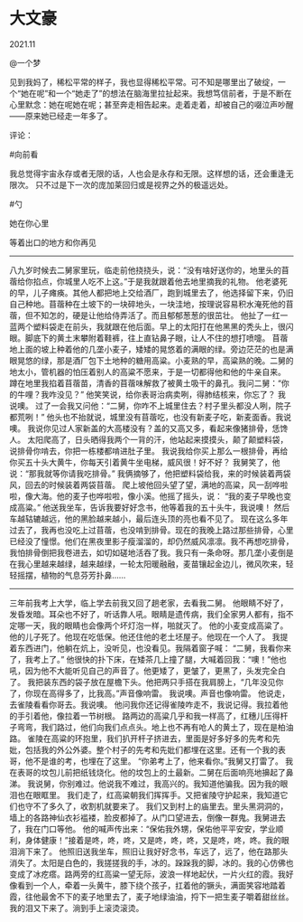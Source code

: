 # 大文豪

2021.11

@一个梦

见到我妈了，稀松平常的样子，我也显得稀松平常。可不知是哪里出了破绽，一个“她在呢”和一个“她走了”的想法在脑海里拉扯起来。我想笃信前者，于是不断在心里默念：她在呢她在呢；甚至奔走相告起来。走着走着，却被自己的啜泣声吵醒——原来她已经走一年多了。

评论：

#向前看

我总觉得宇宙永存或者无限的话，人也会是永存和无限。这样想的话，还会重逢无限次。
只不过是下一次的庞加莱回归或是视界之外的极遥远处。

#勺

她在你心里

等着出口的地方和你再见

---

八九岁时候去二舅家里玩，临走前他挠挠头，说：“没有啥好送你的，地里头的苜蓿给你掐点，你城里人吃不上这。”于是我就跟着他去地里摘我的礼物。
他老婆死的早，儿子瘫痪。其他人都把地上交给酒厂，跑到城里去了，他选择留下来，仍旧自己种地。苜蓿种在土坡下的一块碎地头，一块洼地，按理说容易积水淹死他的苜蓿，但不知怎的，硬是让他给侍弄活了。而且郁郁葱葱的很茁壮。
他扯了一红一蓝两个塑料袋走在前头，我就跟在他后面。早上的太阳打在他黑黑的秃头上，很闪眼。脚底下的黄土末攀附着鞋裤，往上直钻鼻子眼，让人不住的想打喷嚏。
苜蓿地上面的坡上种着他的几垄小麦子，矮矮的晃悠着的满眼的绿。旁边茫茫的也是满眼晃悠的绿，那是酒厂包下土地种的糖用高粱。小麦熟的早，高粱熟的晚。二舅的地太小，管机器的怕压着别人的高粱不愿来，于是一切都得他和他的牛亲自来。
蹲在地里我掐着苜蓿苗，清香的苜蓿味解救了被黄土吸干的鼻孔。我问二舅：“你的牛哩？我咋没见？”
他笑笑说，给你表哥治病卖咧，得肺结核来，你忘了？
我说噢。
过了一会我又问他：“二舅，你咋不上城里住去？村子里头都没人咧，院子都荒咧！”
他头也不抬就说，城里没有苜蓿吃，也没有新麦子吃，新麦面香。我说噢。
我说你见过人家新盖的大高楼没有？盖的又高又多，看起来像猪排骨，恁馋人。
太阳爬高了，日头晒得我两个一背的汗，他站起来摸摸头，颠了颠塑料袋，说排骨你啃去，你把一栋楼都啃进肚子里。
我说我给你买上那么一根排骨，再给你买五十头大黄牛，你每天引着黄牛坐电梯，威风很！好不好？
我舅笑了，他说：“那我就等你请我吃排骨。”
我俩摘够了，他把塑料袋给我，来的时候装着两袋风，回去的时候装着两袋苜蓿。
爬上坡他回头望了望，满地的高粱，风一刮哗啦啦，像大海。他的麦子也哗啦啦，像小溪。他摇了摇头，说：
“我的麦子早晚也变成高粱。”
他送我坐车，告诉我要好好念书，他等着我的五十头牛，我说噢！
然后车越轱辘越远，他的黑脸越来越小，最后连头顶的亮也看不见了。
现在这么多年过去了，我再也没吃上过苜蓿，也没啃到排骨。现在的我晚上路过那些排骨，心里已经没了憧憬。他们在黑夜里影子瘦溜溜的，却仍然威风凛凛。我不再想吃排骨，我怕排骨倒把我卷进去，如切如磋地活吞了我。我只有一条命呀。那几垄小麦倒是
在我心里越来越绿，越来越绿，一轮太阳暖融融，麦苗镶起金边儿，微风吹来，轻轻摇摆，植物的气息芬芳扑鼻……

----

三年前我考上大学，临上学去前我又回了趟老家，去看我二舅。
他眼睛不好了，发昏发暗。耳朵也不好了，听话靠人吼。眼睛是遗传病，我们全家男人都有，指不定哪一天，我的眼睛也会像两个坏灯泡一样，啪就灭了。
他的小麦变成高粱了。他的儿子死了。他现在吃低保。他还住他的老土坯屋子。他现在一个人了。
我提着东西进门，他躺在炕上，没听见，也没看见。我隔着窗子喊：
“二舅，我看你来了，我考上了。”
他很快的扑下床，在矮茶几上撞了腿，大喊着回我：“噢！”他也吼，因为他不大能听见自己的声音了。他更矮了，更皱了，更黑了，头发完全白了。
我把装东西的袋子放在屋檐下头。他把两只手搭在我肩膀上，“几年没见你了，你现在高得多了，比我高。”声音像响雷。
我说噢。声音也像响雷。
他说走，去雀陵看看你哥去。我说噢。
他问我你还记得雀陵咋走不，我说记得。我拉着他的手引着他，像拉着一节树根。
路两边的高粱几乎和我一样高了，红穗儿压得杆子弯弯，我们路过，他们向我们点点头。地上也不再有呛人的黄土了，现在是柏油路。
雀陵在高粱的环抱里，我们扒开杆子挤进去，里面是好多好多的先考和先妣，包括我的外公外婆。整个村子的先考和先妣们都埋在这里。还有一个我的表哥，他不是谁的考，也埋在了这里。
“你弟考上了，他来看你。”我舅又打雷了。
我在表哥的坟包儿前把纸钱烧化。他的坟包上的土最新。二舅在后面响亮地擤起了鼻涕。
我说舅，你别难过。他说我不难过，我高兴的。我知道他骗我。因为我的眼泪也在眼眶里。
我们走了，红高粱朝我们挥挥手。又把雀陵守护起来，我知道它们也守不了多久了，收割机就要来了。
我们又到村上的庙里去。里头黑洞洞的，墙上的各路神仙衣衫褴褛，脸皮都掉了。从门口望进去，倒像一群鬼。我舅进去了，我在门口等他。
他的喊声传出来：“保佑我外甥，保佑他平平安安，学业顺利，身体健康！”接着是咚，咚，咚，又是咚，咚，咚，又是咚，咚，咚。我的眼泪淌下来了。
他照旧送我坐车，照旧让我好好念书，车远了，远了，他在路那头消失了。太阳是白色的，我搓搓我的手，冰的。跺跺我的脚，冰的。我的心仿佛也变成了冰疙瘩。路两旁的红高粱一望无际，波浪一样地起伏，一片火红的霞。我好像看到一个人，牵着一头黄牛，膝下绕个孩子，扛着他的镢头，满面笑容地踏着霞，往他最舍不下的麦子地里去了，麦子地绿油油，捋下一把生麦子嚼着甜丝丝。我的泪又下来了。淌到手上滚烫滚烫。